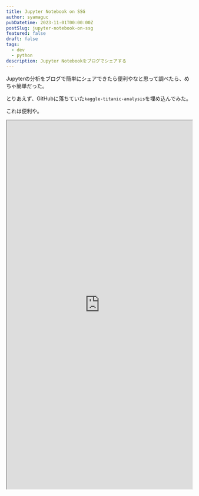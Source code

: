 ```yaml
---
title: Jupyter Notebook on SSG
author: syamaguc
pubDatetime: 2023-11-01T00:00:00Z
postSlug: jupyter-notebook-on-ssg
featured: false
draft: false
tags:
  - dev
  - python
description: Jupyter Notebookをブログでシェアする
---
```


Jupyterの分析をブログで簡単にシェアできたら便利やなと思って調べたら、めちゃ簡単だった。

とりあえず、GitHubに落ちていた`kaggle-titanic-analysis`を埋め込んでみた。

これは便利や。

<div>
  <iframe src="https://nbviewer.org/github/agconti/kaggle-titanic/blob/master/Titanic.ipynb" width="100%" height="1000px"></iframe>
</div>

